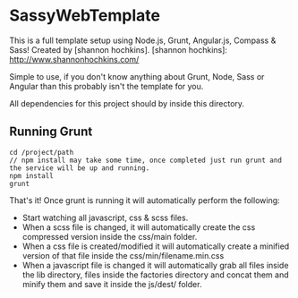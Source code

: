 SassyWebTemplate
===============
This is a full template setup using Node.js, Grunt, Angular.js, Compass & Sass! Created by [shannon hochkins].
[shannon hochkins]: http://www.shannonhochkins.com/

Simple to use, if you don't know anything about Grunt, Node, Sass or Angular than this probably isn't the template for you. 

All dependencies for this project should by inside this directory.

Running Grunt
--------------

```
cd /project/path
// npm install may take some time, once completed just run grunt and the service will be up and running.
npm install
grunt
```

That's it! Once grunt is running it will automatically perform the following:

- Start watching all javascript, css & scss files.
- When a scss file is changed, it will automatically create the css compressed version inside the css/main folder.
- When a css file is created/modified it will automatically create a minified version of that file inside the css/min/filename.min.css
- When a javascript file is changed it will automatically grab all files inside the lib directory, files inside the factories directory and concat them and minify them and save it inside the js/dest/ folder.
